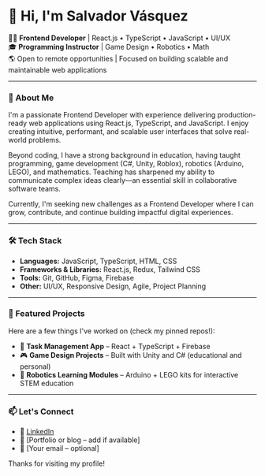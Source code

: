 # 👋 Hi, I'm Salvador Vásquez

👨‍💻 **Frontend Developer** | React.js • TypeScript • JavaScript • UI/UX  
🎓 **Programming Instructor** | Game Design • Robotics • Math  
🌎 Open to remote opportunities | Focused on building scalable and maintainable web applications

---

### 🚀 About Me

I'm a passionate Frontend Developer with experience delivering production-ready web applications using React.js, TypeScript, and JavaScript. I enjoy creating intuitive, performant, and scalable user interfaces that solve real-world problems.

Beyond coding, I have a strong background in education, having taught programming, game development (C#, Unity, Roblox), robotics (Arduino, LEGO), and mathematics. Teaching has sharpened my ability to communicate complex ideas clearly—an essential skill in collaborative software teams.

Currently, I'm seeking new challenges as a Frontend Developer where I can grow, contribute, and continue building impactful digital experiences.

---

### 🛠 Tech Stack

- **Languages:** JavaScript, TypeScript, HTML, CSS
- **Frameworks & Libraries:** React.js, Redux, Tailwind CSS
- **Tools:** Git, GitHub, Figma, Firebase
- **Other:** UI/UX, Responsive Design, Agile, Project Planning

---

### 📌 Featured Projects

Here are a few things I've worked on (check my pinned repos!):

- 📝 **Task Management App** – React + TypeScript + Firebase  
- 🎮 **Game Design Projects** – Built with Unity and C# (educational and personal)
- 🤖 **Robotics Learning Modules** – Arduino + LEGO kits for interactive STEM education

---

### 📫 Let's Connect

- 💼 [LinkedIn](https://www.linkedin.com/in/salvadorvasqz/)
- 🧠 [Portfolio or blog – add if available]
- 📧 [Your email – optional]

Thanks for visiting my profile!
